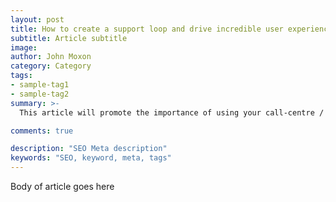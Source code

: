 ```yaml
---
layout: post
title: How to create a support loop and drive incredible user experiences
subtitle: Article subtitle
image: 
author: John Moxon
category: Category
tags:
- sample-tag1
- sample-tag2
summary: >-
  This article will promote the importance of using your call-centre / support centre as a valuable source of data for product enrichment

comments: true

description: "SEO Meta description"
keywords: "SEO, keyword, meta, tags" 
---
```


Body of article goes here
